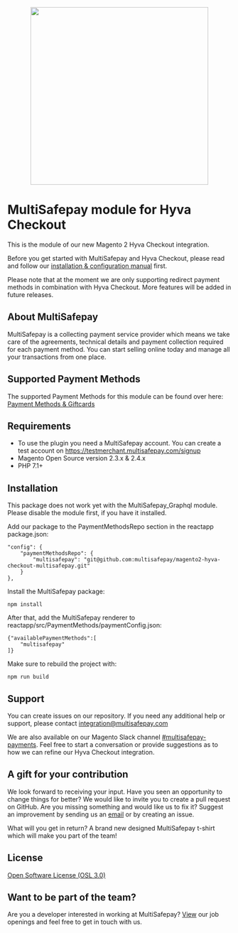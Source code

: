 <p align="center">
  <img src="https://www.multisafepay.com/img/multisafepaylogo.svg" width="400px" position="center">
</p>

# MultiSafepay module for Hyva Checkout

This is the module of our new Magento 2 Hyva Checkout integration.

Before you get started with MultiSafepay and Hyva Checkout, please read and follow our [installation & configuration manual](https://docs.multisafepay.com/integrations/plugins/magento2/) first.

Please note that at the moment we are only supporting redirect payment methods in combination with Hyva Checkout. More features will be added in future releases.

## About MultiSafepay ##
MultiSafepay is a collecting payment service provider which means we take care of the agreements, technical details and payment collection required for each payment method. You can start selling online today and manage all your transactions from one place.

## Supported Payment Methods ##
The supported Payment Methods for this module can be found over here: [Payment Methods & Giftcards](https://docs.multisafepay.com/plugins/magento2/faq/#available-payment-methods-in-magento-2)

## Requirements
- To use the plugin you need a MultiSafepay account. You can create a test account on https://testmerchant.multisafepay.com/signup
- Magento Open Source version 2.3.x & 2.4.x
- PHP 7.1+

## Installation
This package does not work yet with the MultiSafepay_Graphql module. 
Please disable the module first, if you have it installed.

Add our package to the PaymentMethodsRepo section in the reactapp package.json:

```
"config": {
    "paymentMethodsRepo": {
        "multisafepay": "git@github.com:multisafepay/magento2-hyva-checkout-multisafepay.git"
    }
},
```

Install the MultiSafepay package:
```
npm install
```

After that, add the MultiSafepay renderer to reactapp/src/PaymentMethods/paymentConfig.json:

```
{"availablePaymentMethods":[
    "multisafepay"
]}
```

Make sure to rebuild the project with:
```shell
npm run build
```

## Support
You can create issues on our repository. If you need any additional help or support, please contact <a href="mailto:integration@multisafepay.com">integration@multisafepay.com</a>

We are also available on our Magento Slack channel [#multisafepay-payments](https://magentocommeng.slack.com/messages/multisafepay-payments/).
Feel free to start a conversation or provide suggestions as to how we can refine our Hyva Checkout integration.

## A gift for your contribution
We look forward to receiving your input. Have you seen an opportunity to change things for better? We would like to invite you to create a pull request on GitHub.
Are you missing something and would like us to fix it? Suggest an improvement by sending us an [email](mailto:integration@multisafepay.com) or by creating an issue.

What will you get in return? A brand new designed MultiSafepay t-shirt which will make you part of the team!

## License
[Open Software License (OSL 3.0)](https://github.com/MultiSafepay/Magento2Msp/blob/master/LICENSE.md)

## Want to be part of the team?
Are you a developer interested in working at MultiSafepay? [View](https://www.multisafepay.com/careers/#jobopenings) our job openings and feel free to get in touch with us.
